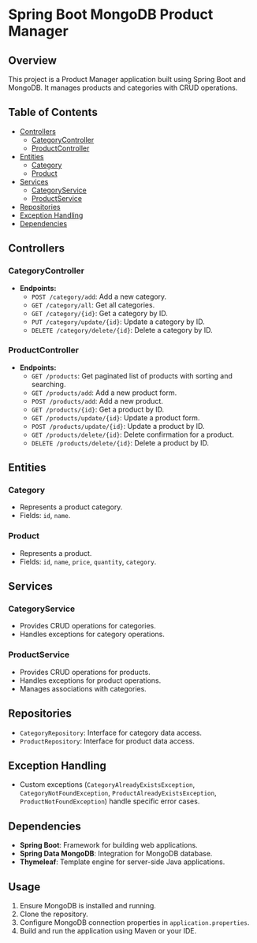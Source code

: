 # Spring Boot MongoDB Product Manager

## Overview

This project is a Product Manager application built using Spring Boot and MongoDB. It manages products and categories with CRUD operations.

## Table of Contents

- [Controllers](#controllers)
    - [CategoryController](#categorycontroller)
    - [ProductController](#productcontroller)
- [Entities](#entities)
    - [Category](#category)
    - [Product](#product)
- [Services](#services)
    - [CategoryService](#categoryservice)
    - [ProductService](#productservice)
- [Repositories](#repositories)
- [Exception Handling](#exception-handling)
- [Dependencies](#dependencies)

## Controllers

### CategoryController

- **Endpoints:**
    - `POST /category/add`: Add a new category.
    - `GET /category/all`: Get all categories.
    - `GET /category/{id}`: Get a category by ID.
    - `PUT /category/update/{id}`: Update a category by ID.
    - `DELETE /category/delete/{id}`: Delete a category by ID.

### ProductController

- **Endpoints:**
    - `GET /products`: Get paginated list of products with sorting and searching.
    - `GET /products/add`: Add a new product form.
    - `POST /products/add`: Add a new product.
    - `GET /products/{id}`: Get a product by ID.
    - `GET /products/update/{id}`: Update a product form.
    - `POST /products/update/{id}`: Update a product by ID.
    - `GET /products/delete/{id}`: Delete confirmation for a product.
    - `DELETE /products/delete/{id}`: Delete a product by ID.

## Entities

### Category

- Represents a product category.
- Fields: `id`, `name`.

### Product

- Represents a product.
- Fields: `id`, `name`, `price`, `quantity`, `category`.

## Services

### CategoryService

- Provides CRUD operations for categories.
- Handles exceptions for category operations.

### ProductService

- Provides CRUD operations for products.
- Handles exceptions for product operations.
- Manages associations with categories.

## Repositories

- `CategoryRepository`: Interface for category data access.
- `ProductRepository`: Interface for product data access.

## Exception Handling

- Custom exceptions (`CategoryAlreadyExistsException`, `CategoryNotFoundException`, `ProductAlreadyExistsException`, `ProductNotFoundException`) handle specific error cases.

## Dependencies

- **Spring Boot**: Framework for building web applications.
- **Spring Data MongoDB**: Integration for MongoDB database.
- **Thymeleaf**: Template engine for server-side Java applications.

## Usage

1. Ensure MongoDB is installed and running.
2. Clone the repository.
3. Configure MongoDB connection properties in `application.properties`.
4. Build and run the application using Maven or your IDE.

